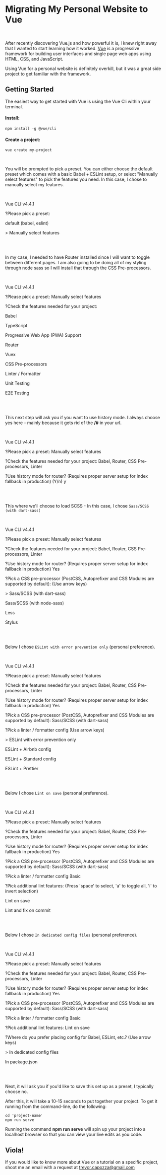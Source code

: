 # Migrating My Personal Website to Vue

<br/>

After recently discovering Vue.js and how powerful it is, I knew right away that I wanted to start learning how it worked. [Vue](https://vuejs.org) is a progressive framework for building user interfaces and single page web apps using HTML, CSS, and JavaScript. 

Using Vue for a personal website is definitely overkill, but it was a great side project to get familiar with the framework.

## Getting Started
The easiest way to get started with Vue is using the Vue Cli within your terminal.

#### Install:

```
npm install -g @vue/cli
```
#### Create a project:
```
vue create my-project
```
<br/>

You will be prompted to pick a preset. You can either choose the default preset which comes with a basic Babel + ESLint setup, or select "Manually select features" to pick the features you need. In this case, I chose to manually select my features.

<br/>

<div class="window-center">
    <div class="browser">
        <span class="dot"></span>
        <span class="dot"></span>
        <span class="dot"></span>
    </div>
    <div class="terminal">
        <p class="blue">Vue CLI v4.4.1</p>
        <p class="white"><span class="green">?</span>Please pick a preset:</p>
        <p class="indent lightgrey">default (<span class="yellow">babel, eslint</span>)</p>
        <p class="lightblue">> Manually select features</p>
    </div>
</div>

<br/>
<br/>

In my case, I needed to have Router installed since I will want to toggle between different pages. I am also going to be doing all of my styling through node sass so I will install that through the CSS Pre-processors.

<br/>

<div class="window-center">
    <div class="browser">
        <span class="dot"></span>
        <span class="dot"></span>
        <span class="dot"></span>
    </div>
    <div class="terminal">
        <p class="blue">Vue CLI v4.4.1</p>
        <p class="white"><span class="green">?</span>Please pick a preset: <span class="lightblue">Manually select features</span></p>
        <p class="white"><span class="green">?</span>Check the features needed for your project:</p>
        <div class="vue-features">
            <div class="row"><span class="circle-select"></span><span class="inner-dot"></span><p>Babel</p></div>
            <div class="row"><span class="circle"></span><p>TypeScript</p></div>
            <div class="row"><span class="circle"></span><p>Progressive Web App (PWA) Support</p></div>
            <div class="row"><span class="circle-select"></span><span class="inner-dot"></span><p>Router</p></div>
            <div class="row"><span class="circle"></span><p>Vuex</p></div>
            <div class="row"><span class="circle-select"></span><span class="inner-dot"></span><p>CSS Pre-processors</p></div>
            <div class="row"><span class="circle-select"></span><span class="inner-dot"></span><p>Linter / Formatter</p></div>
            <div class="row"><span class="circle"></span><p>Unit Testing</p></div>
            <div class="row"><span class="circle"></span><p>E2E Testing</p></div>
        </div>
    </div>
</div>

<br/>
<br/>

This next step will ask you if you want to use history mode. I always choose yes here - mainly because it gets rid of the **/#** in your url.

<br/>

<div class="window-center">
    <div class="browser">
        <span class="dot"></span>
        <span class="dot"></span>
        <span class="dot"></span>
    </div>
    <div class="terminal">
        <p class="blue">Vue CLI v4.4.1</p>
        <p class="white"><span class="green">?</span>Please pick a preset: <span class="lightblue">Manually select features</span></p>
        <p class="white"><span class="green">?</span>Check the features needed for your project: <span class="lightblue">Babel, Router, CSS Pre-processors, Linter</span></p>
        <p class="white"><span class="green">?</span>Use history mode for router? <span class="brightyellow">(Requires proper server setup for index fallback in production) </span><span class="darkgrey">(Y/n)</span><span> y</span></p>
    </div>
</div>

<br/>
<br/>

This where we'll choose to load SCSS - In this case, I chose `Sass/SCSS (with dart-sass)`

<br/>

<div class="window-center">
    <div class="browser">
        <span class="dot"></span>
        <span class="dot"></span>
        <span class="dot"></span>
    </div>
    <div class="terminal">
        <p class="blue">Vue CLI v4.4.1</p>
        <p class="white"><span class="green">?</span>Please pick a preset: <span class="lightblue">Manually select features</span></p>
        <p class="white"><span class="green">?</span>Check the features needed for your project: <span class="lightblue">Babel, Router, CSS Pre-processors, Linter</span></p>
        <p class="white"><span class="green">?</span>Use history mode for router? <span class="brightyellow">(Requires proper server setup for index fallback in production) </span><span class="lightblue">Yes</span></p>
        <p class="white"><span class="green">?</span>Pick a CSS pre-processor (PostCSS, Autoprefixer and CSS Modules are supported by default): <span class="darkgrey">(Use arrow keys)</span>
        <div class="vue-features">
            <div class="row"><p class="lightblue">> Sass/SCSS (with dart-sass)</p></div>
            <div class="row"><p>Sass/SCSS (with node-sass)</p></div>
            <div class="row"><p>Less</p></div>
            <div class="row"><p>Stylus</p></div>
        </div>
    </div>
</div>

<br/>
<br/>

Below I chose `ESLint with error prevention only` (personal preference).

<br/>

<div class="window-center">
    <div class="browser">
        <span class="dot"></span>
        <span class="dot"></span>
        <span class="dot"></span>
    </div>
    <div class="terminal">
        <p class="blue">Vue CLI v4.4.1</p>
        <p class="white"><span class="green">?</span>Please pick a preset: <span class="lightblue">Manually select features</span></p>
        <p class="white"><span class="green">?</span>Check the features needed for your project: <span class="lightblue">Babel, Router, CSS Pre-processors, Linter</span></p>
        <p class="white"><span class="green">?</span>Use history mode for router? <span class="brightyellow">(Requires proper server setup for index fallback in production) </span><span class="lightblue">Yes</span></p>
        <p class="white"><span class="green">?</span>Pick a CSS pre-processor (PostCSS, Autoprefixer and CSS Modules are supported by default): <span class="lightblue">Sass/SCSS (with dart-sass)</span>
        <p class="white"><span class="green">?</span>Pick a linter / formatter config <span class="darkgrey">(Use arrow keys)</span>
        <div class="vue-features">
            <div class="row"><p class="lightblue">> ESLint with error prevention only</p></div>
            <div class="row"><p>ESLint + Airbnb config</p></div>
            <div class="row"><p>ESLint + Standard config</p></div>
            <div class="row"><p>ESLint + Prettier</p></div>
        </div>
    </div>
</div>

<br/>
<br/>

Below I chose `Lint on save` (personal preference).

<br/>

<div class="window-center">
    <div class="browser">
        <span class="dot"></span>
        <span class="dot"></span>
        <span class="dot"></span>
    </div>
    <div class="terminal">
        <p class="blue">Vue CLI v4.4.1</p>
        <p class="white"><span class="green">?</span>Please pick a preset: <span class="lightblue">Manually select features</span></p>
        <p class="white"><span class="green">?</span>Check the features needed for your project: <span class="lightblue">Babel, Router, CSS Pre-processors, Linter</span></p>
        <p class="white"><span class="green">?</span>Use history mode for router? <span class="brightyellow">(Requires proper server setup for index fallback in production) </span><span class="lightblue">Yes</span></p>
        <p class="white"><span class="green">?</span>Pick a CSS pre-processor (PostCSS, Autoprefixer and CSS Modules are supported by default): <span class="lightblue">Sass/SCSS (with dart-sass)</span>
        <p class="white"><span class="green">?</span>Pick a linter / formatter config <span class="lightblue">Basic</span>
        <p class="white"><span class="green">?</span>Pick additional lint features: <span class="lightgrey">(Press <span class="lightblue">'space'</span> to select, <span class="lightblue">'a'</span> to toggle all, <span class="lightblue">'i'</span> to invert selection)</span>
        <div class="vue-features">
            <div class="row"><span class="circle-select"></span><span class="inner-dot"></span><p class="lightblue">Lint on save</p></div>
            <div class="row"><span class="circle"></span><p>Lint and fix on commit</p></div>
        </div>
    </div>
</div>

<br/>
<br/>

Below I chose `In dedicated config files` (personal preference).

<br/>

<div class="window-center">
    <div class="browser">
        <span class="dot"></span>
        <span class="dot"></span>
        <span class="dot"></span>
    </div>
    <div class="terminal">
        <p class="blue">Vue CLI v4.4.1</p>
        <p class="white"><span class="green">?</span>Please pick a preset: <span class="lightblue">Manually select features</span></p>
        <p class="white"><span class="green">?</span>Check the features needed for your project: <span class="lightblue">Babel, Router, CSS Pre-processors, Linter</span></p>
        <p class="white"><span class="green">?</span>Use history mode for router? <span class="brightyellow">(Requires proper server setup for index fallback in production) </span><span class="lightblue">Yes</span></p>
        <p class="white"><span class="green">?</span>Pick a CSS pre-processor (PostCSS, Autoprefixer and CSS Modules are supported by default): <span class="lightblue">Sass/SCSS (with dart-sass)</span>
        <p class="white"><span class="green">?</span>Pick a linter / formatter config <span class="lightblue">Basic</span>
        <p class="white"><span class="green">?</span>Pick additional lint features: <span class="lightblue">Lint on save</span>
        <p class="white"><span class="green">?</span>Where do you prefer placing config for Babel, ESLint, etc.? <span class="darkgrey">(Use arrow keys)</span>
        <div class="vue-features">
            <div class="row"><p class="lightblue">> In dedicated config files</p></div>
            <div class="row"><p>In package.json</p></div>
        </div>
    </div>
</div>

<br/>
<br/>

Next, it will ask you if you'd like to save this set up as a preset, I typically choose no.

After this, it will take a 10-15 seconds to put together your project. To get it running from the command-line, do the following:

```
cd 'project-name'
npm run serve
```

Running the command **npm run serve** will spin up your project into a localhost browser so that you can view your live edits as you code.

## Viola!
If you would like to know more about Vue or a tutorial on a specific project, shoot me an email with a request at [trevor.capozza@gmail.com](mailto:trevor.capozza@gmail.com?subject=Vue%20Request)
